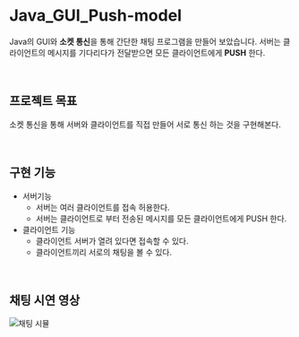 # Java_GUI_Push-model
Java의 GUI와 **소켓 통신**을 통해 간단한 채팅 프로그램을 만들어 보았습니다. 서버는 클라이언트의 메시지를 기다리다가 전달받으면 모든 클라이언트에게 **PUSH** 한다.

<br>

## 프로젝트 목표
소켓 통신을 통해 서버와 클라이언트를 직접 만들어 서로 통신 하는 것을 구현해본다.

<br>

## 구현 기능
- 서버기능
  - 서버는 여러 클라이언트를 접속 허용한다.
  - 서버는 클라이언트로 부터 전송된 메시지를 모든 클라이언트에게 PUSH 한다.
- 클라이언트 기능
  - 클라이언트 서버가 열려 있다면 접속할 수 있다.
  - 클라이언트끼리 서로의 채팅을 볼 수 있다.

<br>

## 채팅 시연 영상
![채팅 시뮬](https://user-images.githubusercontent.com/53790137/148499272-faf1ed8b-6480-4175-ab20-436a8a309316.gif)
   
